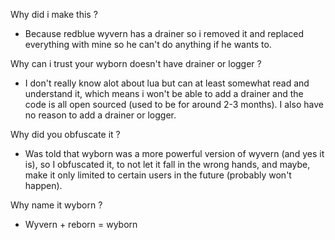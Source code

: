 Why did i make this ?
- Because redblue wyvern has a drainer so i removed it and replaced everything with mine so he can't do anything if he wants to.

Why can i trust your wyborn doesn't have drainer or logger ?
- I don't really know alot about lua but can at least somewhat read and understand it, which means i won't be able to add a drainer and the code is all open sourced (used to be for around 2-3 months). I also have no reason to add a drainer or logger.

Why did you obfuscate it ?
- Was told that wyborn was a more powerful version of wyvern (and yes it is), so I obfuscated it, to not let it fall in the wrong hands, and maybe, make it only limited to certain users in the future (probably won't happen).

Why name it wyborn ?
- Wyvern + reborn = wyborn
